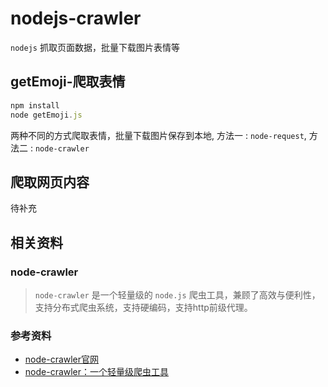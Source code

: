 # nodejs-crawler

`nodejs` 抓取页面数据，批量下载图片表情等

## getEmoji-爬取表情

```js
npm install
node getEmoji.js
```

两种不同的方式爬取表情，批量下载图片保存到本地, 方法一 :  `node-request`, 方法二 : `node-crawler`

## 爬取网页内容

待补充

## 相关资料

### node-crawler

> `node-crawler` 是一个轻量级的 `node.js` 爬虫工具，兼顾了高效与便利性，支持分布式爬虫系统，支持硬编码，支持http前级代理。

### 参考资料

* [node-crawler官网](http://nodecrawler.org/)
* [node-crawler：一个轻量级爬虫工具](https://node-crawler.readthedocs.io/zh_CN/latest/)